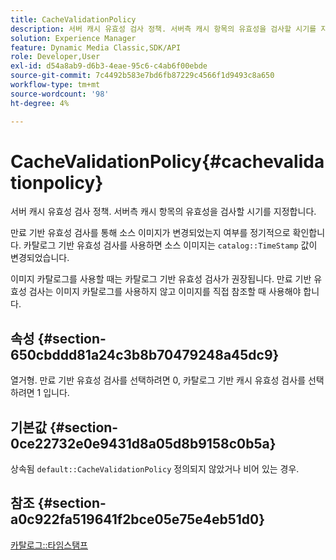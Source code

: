 ```yaml
---
title: CacheValidationPolicy
description: 서버 캐시 유효성 검사 정책. 서버측 캐시 항목의 유효성을 검사할 시기를 지정합니다.
solution: Experience Manager
feature: Dynamic Media Classic,SDK/API
role: Developer,User
exl-id: d54a8ab9-d6b3-4eae-95c6-c4ab6f00ebde
source-git-commit: 7c4492b583e7bd6fb87229c4566f1d9493c8a650
workflow-type: tm+mt
source-wordcount: '98'
ht-degree: 4%

---
```


# CacheValidationPolicy{#cachevalidationpolicy}

서버 캐시 유효성 검사 정책. 서버측 캐시 항목의 유효성을 검사할 시기를 지정합니다.

만료 기반 유효성 검사를 통해 소스 이미지가 변경되었는지 여부를 정기적으로 확인합니다. 카탈로그 기반 유효성 검사를 사용하면 소스 이미지는 `catalog::TimeStamp` 값이 변경되었습니다.

이미지 카탈로그를 사용할 때는 카탈로그 기반 유효성 검사가 권장됩니다. 만료 기반 유효성 검사는 이미지 카탈로그를 사용하지 않고 이미지를 직접 참조할 때 사용해야 합니다.

## 속성 {#section-650cbddd81a24c3b8b70479248a45dc9}

열거형. 만료 기반 유효성 검사를 선택하려면 0, 카탈로그 기반 캐시 유효성 검사를 선택하려면 1 입니다.

## 기본값 {#section-0ce22732e0e9431d8a05d8b9158c0b5a}

상속됨 `default::CacheValidationPolicy` 정의되지 않았거나 비어 있는 경우.

## 참조 {#section-a0c922fa519641f2bce05e75e4eb51d0}

[카탈로그::타임스탬프](../../../../../is-api/image-catalog/image-serving-api-ref/c-image-catalog-reference/c-image-svg-data-reference/c-svg-data-reference/r-timestamp-svg.md#reference-59a27b72f4cb4a53a3baba83214c4ded)
